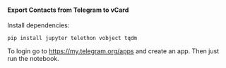 #### Export Contacts from Telegram to vCard

Install dependencies:

```
pip install jupyter telethon vobject tqdm
```

To login go to https://my.telegram.org/apps and create an app. Then just run the notebook. 
